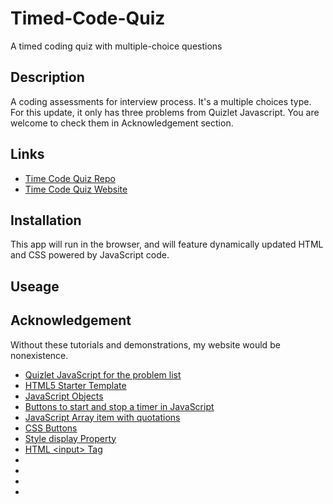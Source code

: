 # Timed-Code-Quiz
A timed coding quiz with multiple-choice questions

## Description
A coding assessments for interview process. It's a multiple choices type. For this update, it only has three problems from Quizlet Javascript. You are welcome to check them in Acknowledgement section. 

## Links
* [Time Code Quiz Repo](https://github.com/JeanSuw/timed-code-quiz)
* [Time Code Quiz Website](https://jeansuw.github.io/timed-code-quiz/)

## Installation
This app will run in the browser, and will feature dynamically updated HTML and CSS powered by JavaScript code.

## Useage



## Acknowledgement
Without these tutorials and demonstrations, my website would be nonexistence.

* [Quizlet JavaScript for the problem list](https://quizlet.com/117039332/javascript-quiz-flash-cards/)
* [HTML5 Starter Template](https://gist.github.com/grevory/4613514)
* [JavaScript Objects](https://www.w3schools.com/js/js_objects.asp)
* [Buttons to start and stop a timer in JavaScript](https://code.mu/en/javascript/book/prime/timers/stop-button/)
* [JavaScript Array item with quotations](https://discuss.codecademy.com/t/array-item-with-quotations/262640/2)
* [CSS Buttons](https://www.w3schools.com/css/css3_buttons.asp)
* [Style display Property](https://www.w3schools.com/jsref/prop_style_display.asp)
* [HTML \<input\> Tag](https://www.w3schools.com/tags/tag_input.asp)
* []()
* []()
* []()
* []()